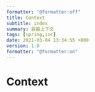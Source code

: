 ```yaml
---
formatter: "@formatter:off"
title: Context
subtitle: index 
summary: 容器上下文 
tags: [spring,ioc] 
date: 2021-03-04 13:34:55 +800 
version: 1.0
formatter: "@formatter:on"
---
```


# Context